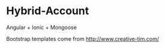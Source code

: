 # Hybrid-Account
Angular + Ionic + Mongoose

Bootstrap templates come from http://www.creative-tim.com/
